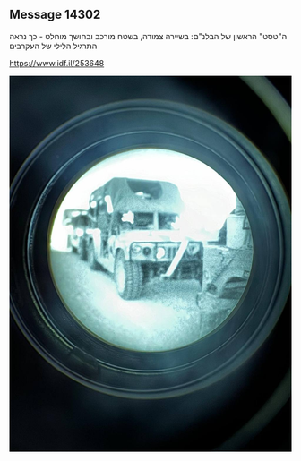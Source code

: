 ## Message 14302

ה"טסט" הראשון של הבלנ"ם:
בשיירה צמודה, בשטח מורכב ובחושך מוחלט - כך נראה התרגיל הלילי של העקרבים

https://www.idf.il/253648

![Photo](14302/14302_photo.jpg)
